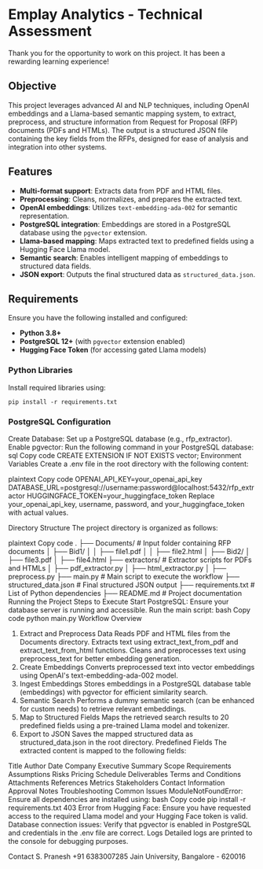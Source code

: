 # Emplay Analytics - Technical Assessment

Thank you for the opportunity to work on this project. It has been a rewarding learning experience!

## Objective

This project leverages advanced AI and NLP techniques, including OpenAI embeddings and a Llama-based semantic mapping system, to extract, preprocess, and structure information from Request for Proposal (RFP) documents (PDFs and HTMLs). The output is a structured JSON file containing the key fields from the RFPs, designed for ease of analysis and integration into other systems.

## Features

- **Multi-format support**: Extracts data from PDF and HTML files.
- **Preprocessing**: Cleans, normalizes, and prepares the extracted text.
- **OpenAI embeddings**: Utilizes `text-embedding-ada-002` for semantic representation.
- **PostgreSQL integration**: Embeddings are stored in a PostgreSQL database using the `pgvector` extension.
- **Llama-based mapping**: Maps extracted text to predefined fields using a Hugging Face Llama model.
- **Semantic search**: Enables intelligent mapping of embeddings to structured data fields.
- **JSON export**: Outputs the final structured data as `structured_data.json`.

## Requirements

Ensure you have the following installed and configured:

- **Python 3.8+**
- **PostgreSQL 12+** (with `pgvector` extension enabled)
- **Hugging Face Token** (for accessing gated Llama models)

### Python Libraries

Install required libraries using:
```
pip install -r requirements.txt
```
### PostgreSQL Configuration
Create Database: Set up a PostgreSQL database (e.g., rfp_extractor).
Enable pgvector: Run the following command in your PostgreSQL database:
sql
Copy code
CREATE EXTENSION IF NOT EXISTS vector;
Environment Variables
Create a .env file in the root directory with the following content:

plaintext
Copy code
OPENAI_API_KEY=your_openai_api_key
DATABASE_URL=postgresql://username:password@localhost:5432/rfp_extractor
HUGGINGFACE_TOKEN=your_huggingface_token
Replace your_openai_api_key, username, password, and your_huggingface_token with actual values.

Directory Structure
The project directory is organized as follows:

plaintext
Copy code
.
├── Documents/                # Input folder containing RFP documents
│   ├── Bid1/
│   │   ├── file1.pdf
│   │   ├── file2.html
│   ├── Bid2/
│       ├── file3.pdf
│       ├── file4.html
├── extractors/               # Extractor scripts for PDFs and HTMLs
│   ├── pdf_extractor.py
│   ├── html_extractor.py
│   ├── preprocess.py
├── main.py                   # Main script to execute the workflow
├── structured_data.json      # Final structured JSON output
├── requirements.txt          # List of Python dependencies
├── README.md                 # Project documentation
Running the Project
Steps to Execute
Start PostgreSQL: Ensure your database server is running and accessible.
Run the main script:
bash
Copy code
python main.py
Workflow Overview
1. Extract and Preprocess Data
Reads PDF and HTML files from the Documents directory.
Extracts text using extract_text_from_pdf and extract_text_from_html functions.
Cleans and preprocesses text using preprocess_text for better embedding generation.
2. Create Embeddings
Converts preprocessed text into vector embeddings using OpenAI's text-embedding-ada-002 model.
3. Ingest Embeddings
Stores embeddings in a PostgreSQL database table (embeddings) with pgvector for efficient similarity search.
4. Semantic Search
Performs a dummy semantic search (can be enhanced for custom needs) to retrieve relevant embeddings.
5. Map to Structured Fields
Maps the retrieved search results to 20 predefined fields using a pre-trained Llama model and tokenizer.
6. Export to JSON
Saves the mapped structured data as structured_data.json in the root directory.
Predefined Fields
The extracted content is mapped to the following fields:

Title
Author
Date
Company
Executive Summary
Scope
Requirements
Assumptions
Risks
Pricing
Schedule
Deliverables
Terms and Conditions
Attachments
References
Metrics
Stakeholders
Contact Information
Approval
Notes
Troubleshooting
Common Issues
ModuleNotFoundError: Ensure all dependencies are installed using:
bash
Copy code
pip install -r requirements.txt
403 Error from Hugging Face: Ensure you have requested access to the required Llama model and your Hugging Face token is valid.
Database connection issues: Verify that pgvector is enabled in PostgreSQL and credentials in the .env file are correct.
Logs
Detailed logs are printed to the console for debugging purposes.

Contact
S. Pranesh
+91 6383007285
Jain University, Bangalore - 620016
